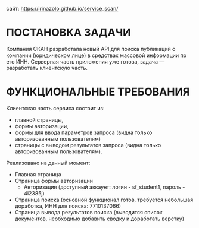 сайт: https://irinazolo.github.io/service_scan/

# ПОСТАНОВКА ЗАДАЧИ
Компания СКАН разработала новый API для поиска публикаций о компании (юридическом лице) в средствах массовой информации по его ИНН. Серверная часть приложения уже готова, задача — разработать клиентскую часть.

# ФУНКЦИОНАЛЬНЫЕ ТРЕБОВАНИЯ
Клиентская часть сервиса состоит из:
* главной страницы,
* формы авторизации,
* формы для ввода параметров запроса (видна только авторизованным пользователям)
* страницы с выводом результатов запроса (видна только авторизованным пользователям).

Реализовано на данный момент:
* Главная страница
* Страница формы авторизации
    * Авторизация (доступный аккаунт: логин - sf_student1, пароль - 4i2385j)
* Страница поиска (основной функционал готов, требуется небольшая доработка, ИНН для поиска: 7710137066)
* Страница вывода результатов поиска (выводится список документов, необходимо добавить сводку и доработать верстку)
